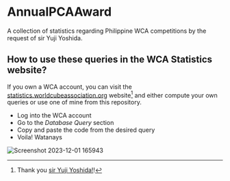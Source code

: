 # AnnualPCAAward
A collection of statistics regarding Philippine WCA competitions by the request of sir Yuji Yoshida.

## How to use these queries in the WCA Statistics website? 

If you own a WCA account, you can visit the [statistics.worldcubeassociation.org](https://statistics.worldcubeassociation.org/) website[^2] and either compute your own queries or use one of mine from this repository. 

- Log into the WCA account
- Go to the *Database Query* section
- Copy and paste the code from the desired query
- Voila! Watanays

![Screenshot 2023-12-01 165943](https://github.com/trixtao/AnnualPCAAward/assets/139524366/04996052-8034-452c-a907-bab2b66df8aa)

[^2]: Thank you [sir Yuji Yoshida!](https://www.worldcubeassociation.org/persons/2015YOSH01)!
